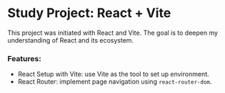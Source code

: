 # Study Project: React + Vite

This project was initiated with React and Vite. The goal is to deepen my understanding of React and its ecosystem.

### Features:
- React Setup with Vite: use Vite as the tool to set up environment.
- React Router: implement page navigation using `react-router-dom`.